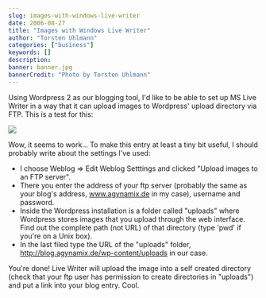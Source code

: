```yaml
---
slug: images-with-windows-live-writer
date: 2006-08-27
title: "Images with Windows Live Writer"
author: "Torsten Uhlmann"
categories: ["business"]
keywords: []
description:
banner: banner.jpg
bannerCredit: "Photo by Torsten Uhlmann"
---
```


Using Wordpress 2 as our blogging tool, I'd like to be able to set up MS Live Writer in a way that it can upload images to Wordpress' upload directory via FTP. This is a test for this: [](http://blog.agynamix.de/wp-content/uploads/ImageswithWindowsLiveWriter_F340/Sonnenuntergang1.jpg)[](http://blog.agynamix.de/wp-content/uploads/ImageswithWindowsLiveWriter_F340/Sonnenuntergang9.jpg)

![](http://blog.agynamix.de/wp-content/uploads/ImageswithWindowsLiveWriter_F340/Sonnenuntergang_thumb7.jpg)

Wow, it seems to work... To make this entry at least a tiny bit useful, I should probably write about the settings I've used:

-   I choose Weblog =&gt; Edit Weblog Setttings and clicked "Upload images to an FTP server".
-   There you enter the address of your ftp server (probably the same as your blog's address, www.agynamix.de in my case), username and password.
-   Inside the Wordpress installation is a folder called "uploads" where Wordpress stores images that you upload through the web interface. Find out the complete path (not URL) of that directory (type 'pwd' if you're on a Unix box).
-   In the last filed type the URL of the "uploads" folder, http://blog.agynamix.de/wp-content/uploads in our case.

You're done! Live Writer will upload the image into a self created directory (check that your ftp user has permission to create directories in "uploads") and put a link into your blog entry. Cool.
